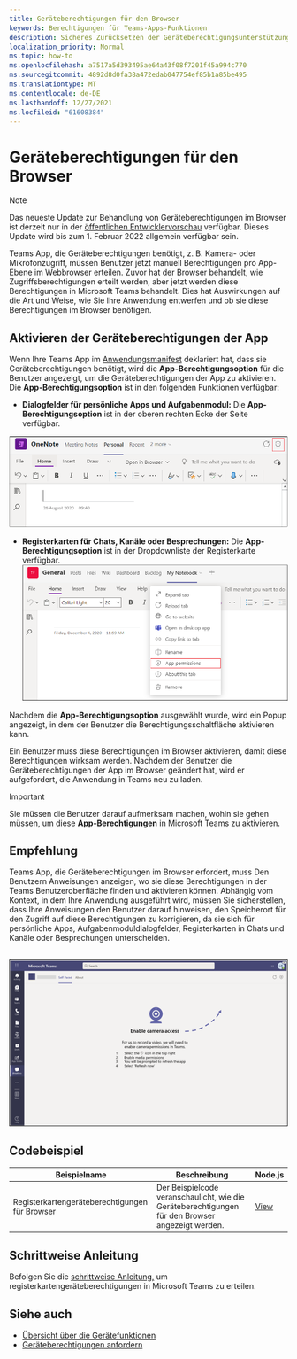 ```yaml
---
title: Geräteberechtigungen für den Browser
keywords: Berechtigungen für Teams-Apps-Funktionen
description: Sicheres Zurücksetzen der Geräteberechtigungsunterstützung für Apps in unserem Webclient
localization_priority: Normal
ms.topic: how-to
ms.openlocfilehash: a7517a5d393495ae64a43f08f7201f45a994c770
ms.sourcegitcommit: 4892d8d0fa38a472edab047754ef85b1a85be495
ms.translationtype: MT
ms.contentlocale: de-DE
ms.lasthandoff: 12/27/2021
ms.locfileid: "61608384"
---
```

# <a name="device-permissions-for-the-browser"></a>Geräteberechtigungen für den Browser

> [!NOTE]
> Das neueste Update zur Behandlung von Geräteberechtigungen im Browser ist derzeit nur in der [öffentlichen Entwicklervorschau](../../resources/dev-preview/developer-preview-intro.md) verfügbar. Dieses Update wird bis zum 1. Februar 2022 allgemein verfügbar sein.


Teams App, die Geräteberechtigungen benötigt, z. B. Kamera- oder Mikrofonzugriff, müssen Benutzer jetzt manuell Berechtigungen pro App-Ebene im Webbrowser erteilen. Zuvor hat der Browser behandelt, wie Zugriffsberechtigungen erteilt werden, aber jetzt werden diese Berechtigungen in Microsoft Teams behandelt. Dies hat Auswirkungen auf die Art und Weise, wie Sie Ihre Anwendung entwerfen und ob sie diese Berechtigungen im Browser benötigen.

## <a name="enable-apps-device-permissions"></a>Aktivieren der Geräteberechtigungen der App
Wenn Ihre Teams App im [Anwendungsmanifest](native-device-permissions.md#specify-permissions) deklariert hat, dass sie Geräteberechtigungen benötigt, wird die **App-Berechtigungsoption** für die Benutzer angezeigt, um die Geräteberechtigungen der App zu aktivieren. Die **App-Berechtigungsoption** ist in den folgenden Funktionen verfügbar: 

* **Dialogfelder für persönliche Apps und Aufgabenmodul:** Die **App-Berechtigungsoption** ist in der oberen rechten Ecke der Seite verfügbar.
<img src="../../assets/images/tabs/apppermissions.png" alt="App permissions button" width="800"/>

* **Registerkarten für Chats, Kanäle oder Besprechungen:** Die **App-Berechtigungsoption** ist in der Dropdownliste der Registerkarte verfügbar. ![ Dropdownmenü "App-Berechtigungen"](../../assets/images/tabs/drop-downapppermissions.png)

Nachdem die **App-Berechtigungsoption** ausgewählt wurde, wird ein Popup angezeigt, in dem der Benutzer die Berechtigungsschaltfläche aktivieren kann.

Ein Benutzer muss diese Berechtigungen im Browser aktivieren, damit diese Berechtigungen wirksam werden. Nachdem der Benutzer die Geräteberechtigungen der App im Browser geändert hat, wird er aufgefordert, die Anwendung in Teams neu zu laden.

> [!IMPORTANT]
> Sie müssen die Benutzer darauf aufmerksam machen, wohin sie gehen müssen, um diese **App-Berechtigungen** in Microsoft Teams zu aktivieren.

## <a name="recommendation"></a>Empfehlung
Teams App, die Geräteberechtigungen im Browser erfordert, muss Den Benutzern Anweisungen anzeigen, wo sie diese Berechtigungen in der Teams Benutzeroberfläche finden und aktivieren können. Abhängig vom Kontext, in dem Ihre Anwendung ausgeführt wird, müssen Sie sicherstellen, dass Ihre Anweisungen den Benutzer darauf hinweisen, den Speicherort für den Zugriff auf diese Berechtigungen zu korrigieren, da sie sich für persönliche Apps, Aufgabenmoduldialogfelder, Registerkarten in Chats und Kanäle oder Besprechungen unterscheiden.

</br>
<img src="../../assets/images/tabs/enable-access.png" alt="Enable camera access" width="800"/>

## <a name="code-sample"></a>Codebeispiel

|Beispielname | Beschreibung | Node.js |
|----------------|-----------------|--------------|
| Registerkartengeräteberechtigungen für Browser | Der Beispielcode veranschaulicht, wie die Geräteberechtigungen für den Browser angezeigt werden. | [View](https://github.com/OfficeDev/Microsoft-Teams-Samples/tree/main/samples/tab-device-permissions/nodejs) |

## <a name="step-by-step-guide"></a>Schrittweise Anleitung

Befolgen Sie die [schrittweise Anleitung,](../../sbs-tab-device-permissions.yml) um registerkartengeräteberechtigungen in Microsoft Teams zu erteilen.

## <a name="see-also"></a>Siehe auch

* [Übersicht über die Gerätefunktionen](device-capabilities-overview.md)
* [Geräteberechtigungen anfordern](native-device-permissions.md)
